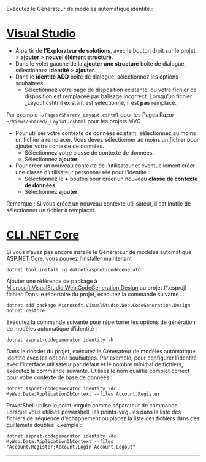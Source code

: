 Exécutez le Générateur de modèles automatique identité :

# <a name="visual-studiotabvisual-studio"></a>[Visual Studio](#tab/visual-studio)

* À partir de **l’Explorateur de solutions**, avec le bouton droit sur le projet > **ajouter** > **nouvel élément structuré**.
* Dans le volet gauche de la **ajouter une structure** boîte de dialogue, sélectionnez **identité** > **ajouter**.
* Dans le **identité ADD** boîte de dialogue, sélectionnez les options souhaitées.
  * Sélectionnez votre page de disposition existante, ou votre fichier de disposition est remplacée par balisage incorrect. Lorsqu’un fichier _Layout.cshtml existant est sélectionné, il est **pas** remplacé.

 Par exemple `~/Pages/Shared/_Layout.cshtml` pour les Pages Razor `~/Views/Shared/_Layout.cshtml` pour les projets MVC
* Pour utiliser votre contexte de données existant, sélectionnez au moins un fichier à remplacer. Vous devez sélectionner au moins un fichier pour ajouter votre contexte de données.
  * Sélectionnez votre classe de contexte de données.
  * Sélectionnez **ajouter**.
* Pour créer un nouveau contexte de l’utilisateur et éventuellement créer une classe d’utilisateur personnalisée pour l’identité :
  * Sélectionnez le **+** bouton pour créer un nouveau **classe de contexte de données**.
  * Sélectionnez **ajouter**.

Remarque : Si vous créez un nouveau contexte utilisateur, il est inutile de sélectionner un fichier à remplacer.

# <a name="net-core-clitabnetcore-cli"></a>[CLI .NET Core](#tab/netcore-cli)

Si vous n’avez pas encore installé le Générateur de modèles automatique ASP.NET Core, vous pouvez l’installer maintenant :

```cli
dotnet tool install -g dotnet-aspnet-codegenerator
```

Ajouter une référence de package à [Microsoft.VisualStudio.Web.CodeGeneration.Design](https://www.nuget.org/packages/Microsoft.VisualStudio.Web.CodeGeneration.Design/) au projet (\*.csproj) fichier. Dans le répertoire du projet, exécutez la commande suivante :

```cli
dotnet add package Microsoft.VisualStudio.Web.CodeGeneration.Design
dotnet restore
```

Exécutez la commande suivante pour répertorier les options de génération de modèles automatique d’identité :

```cli
dotnet aspnet-codegenerator identity -h
```

Dans le dossier du projet, exécutez le Générateur de modèles automatique identité avec les options souhaitées. Par exemple, pour configurer l’identité avec l’interface utilisateur par défaut et le nombre minimal de fichiers, exécutez la commande suivante. Utilisez le nom qualifié complet correct pour votre contexte de base de données :

```cli
dotnet aspnet-codegenerator identity -dc MyWeb.Data.ApplicationDbContext --files Account.Register
```

PowerShell utilise le point-virgule comme séparateur de commande. Lorsque vous utilisez powershell, les points-virgules dans la liste des fichiers de séquence d’échappement ou placez la liste des fichiers dans des guillemets doubles. Exemple :

```cli
dotnet aspnet-codegenerator identity -dc MyWeb.Data.ApplicationDbContext --files "Account.Register;Account.Login;Account.Logout"
```
-------------
